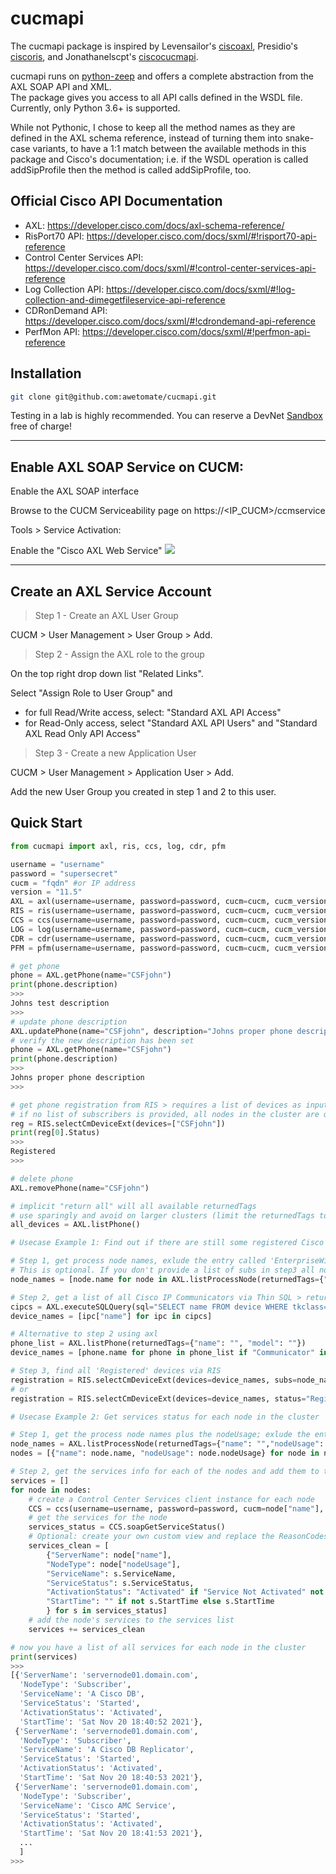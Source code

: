 # cucmapi

The cucmapi package is inspired by Levensailor's [ciscoaxl](https://github.com/levensailor/ciscoaxl), Presidio's [ciscoris](https://github.com/PresidioCode/ciscoris), and Jonathanelscpt's [ciscocucmapi](https://github.com/jonathanelscpt/ciscocucmapi).

cucmapi runs on [python-zeep](https://docs.python-zeep.org/en/master/) and offers a complete abstraction from the AXL SOAP API and XML.  
The package gives you access to all API calls defined in the WSDL file.  
Currently, only Python 3.6+ is supported.

While not Pythonic, I chose to keep all the method names as they are defined in the AXL schema reference, instead of turning them into snake-case variants, to have a 1:1 match between the available methods in this package and Cisco's documentation; i.e. if the WSDL operation is called addSipProfile then the method is called addSipProfile, too.  

## Official Cisco API Documentation

- AXL: https://developer.cisco.com/docs/axl-schema-reference/
- RisPort70 API: https://developer.cisco.com/docs/sxml/#!risport70-api-reference
- Control Center Services API: https://developer.cisco.com/docs/sxml/#!control-center-services-api-reference
- Log Collection API: https://developer.cisco.com/docs/sxml/#!log-collection-and-dimegetfileservice-api-reference
- CDRonDemand API: https://developer.cisco.com/docs/sxml/#!cdrondemand-api-reference
- PerfMon API: https://developer.cisco.com/docs/sxml/#!perfmon-api-reference

## Installation

```bash
git clone git@github.com:awetomate/cucmapi.git
```

Testing in a lab is highly recommended. You can reserve a DevNet [Sandbox](https://developer.cisco.com/site/sandbox/) free of charge!

___


## Enable AXL SOAP Service on CUCM:

Enable the AXL SOAP interface

Browse to the CUCM Serviceability page on https://<IP_CUCM>/ccmservice

Tools > Service Activation:

Enable the "Cisco AXL Web Service"
![](https://pubhub.devnetcloud.com/media/axl/docs/authentication/assets/activation.png#developer.cisco.com)

---

## Create an AXL Service Account

> Step 1 - Create an AXL User Group

CUCM > User Management > User Group > Add.

> Step 2 - Assign the AXL role to the group

On the top right drop down list "Related Links". 

Select "Assign Role to User Group" and 
- for full Read/Write access, select:
  "Standard AXL API Access" 
- for Read-Only access, select "Standard AXL API Users" and "Standard AXL Read Only API Access"

> Step 3 - Create a new Application User

CUCM > User Management > Application User > Add.

Add the new User Group you created in step 1 and 2 to this user.

## Quick Start
```python
from cucmapi import axl, ris, ccs, log, cdr, pfm

username = "username"
password = "supersecret"
cucm = "fqdn" #or IP address
version = "11.5"
AXL = axl(username=username, password=password, cucm=cucm, cucm_version=cucm_version) # for SOAP AXL
RIS = ris(username=username, password=password, cucm=cucm, cucm_version=cucm_version) # for RisPort70
CCS = ccs(username=username, password=password, cucm=cucm, cucm_version=cucm_version) # for Control Center Services
LOG = log(username=username, password=password, cucm=cucm, cucm_version=cucm_version) # for Log Collection
CDR = cdr(username=username, password=password, cucm=cucm, cucm_version=cucm_version) # for CDRonDemand
PFM = pfm(username=username, password=password, cucm=cucm, cucm_version=cucm_version) # for PerfMon

# get phone
phone = AXL.getPhone(name="CSFjohn")
print(phone.description)
>>>
Johns test description
>>>
# update phone description
AXL.updatePhone(name="CSFjohn", description="Johns proper phone description")
# verify the new description has been set
phone = AXL.getPhone(name="CSFjohn")
print(phone.description)
>>>
Johns proper phone description
>>>

# get phone registration from RIS > requires a list of devices as input and returns a list
# if no list of subscribers is provided, all nodes in the cluster are queried
reg = RIS.selectCmDeviceExt(devices=["CSFjohn"])
print(reg[0].Status)
>>>
Registered
>>>

# delete phone
AXL.removePhone(name="CSFjohn")

# implicit "return all" will all available returnedTags
# use sparingly and avoid on larger clusters (limit the returnedTags to what you need)
all_devices = AXL.listPhone()

```

```python
# Usecase Example 1: Find out if there are still some registered Cisco IP Communicators (end of support)

# Step 1, get process node names, exlude the entry called 'EnterpriseWideData' 
# This is optional. If you don't provide a list of subs in step3 all nodes in the cluster are queried
node_names = [node.name for node in AXL.listProcessNode(returnedTags={"name": ""}) if "Enterprise" not in node.name]

# Step 2, get a list of all Cisco IP Communicators via Thin SQL > returns list of dictionaries
cipcs = AXL.executeSQLQuery(sql="SELECT name FROM device WHERE tkclass=1 and tkmodel=30016")
device_names = [ipc["name"] for ipc in cipcs]

# Alternative to step 2 using axl
phone_list = AXL.listPhone(returnedTags={"name": "", "model": ""})
device_names = [phone.name for phone in phone_list if "Communicator" in phone.model]

# Step 3, find all 'Registered' devices via RIS
registration = RIS.selectCmDeviceExt(devices=device_names, subs=node_names, status="Registered")
# or
registration = RIS.selectCmDeviceExt(devices=device_names, status="Registered")

```

```python
# Usecase Example 2: Get services status for each node in the cluster

# Step 1, get the process node names plus the nodeUsage; exlude the entry called 'EnterpriseWideData' 
node_names = AXL.listProcessNode(returnedTags={"name": "","nodeUsage": ""})
nodes = [{"name": node.name, "nodeUsage": node.nodeUsage} for node in node_names if "Enterprise" not in node.name]

# Step 2, get the services info for each of the nodes and add them to the services list
services = []
for node in nodes:
    # create a Control Center Services client instance for each node
    CCS = ccs(username=username, password=password, cucm=node["name"], cucm_version=version)
    # get the services for the node
    services_status = CCS.soapGetServiceStatus()
    # Optional: create your own custom view and replace the ReasonCodes with 'Activated/Deactivated'
    services_clean = [
        {"ServerName": node["name"],
        "NodeType": node["nodeUsage"],
        "ServiceName": s.ServiceName,
        "ServiceStatus": s.ServiceStatus,
        "ActivationStatus": "Activated" if "Service Not Activated" not in s.ReasonCodeString else "Deactivated",
        "StartTime": "" if not s.StartTime else s.StartTime
        } for s in services_status]
    # add the node's services to the services list
    services += services_clean

# now you have a list of all services for each node in the cluster
print(services)
>>>
[{'ServerName': 'servernode01.domain.com',
  'NodeType': 'Subscriber',
  'ServiceName': 'A Cisco DB',
  'ServiceStatus': 'Started',
  'ActivationStatus': 'Activated',
  'StartTime': 'Sat Nov 20 18:40:52 2021'},
 {'ServerName': 'servernode01.domain.com',
  'NodeType': 'Subscriber',
  'ServiceName': 'A Cisco DB Replicator',
  'ServiceStatus': 'Started',
  'ActivationStatus': 'Activated',
  'StartTime': 'Sat Nov 20 18:40:53 2021'},
 {'ServerName': 'servernode01.domain.com',
  'NodeType': 'Subscriber',
  'ServiceName': 'Cisco AMC Service',
  'ServiceStatus': 'Started',
  'ActivationStatus': 'Activated',
  'StartTime': 'Sat Nov 20 18:41:53 2021'},
  ...
  ]
>>>
```